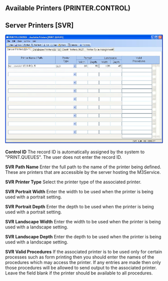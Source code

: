 ##  Available Printers (PRINTER.CONTROL)

<PageHeader />

##  Server Printers [SVR]

![](./PRINTER-CONTROL-1.jpg)

**Control ID** The record ID is automatically assigned by the system to
"PRINT.QUEUES". The user does not enter the record ID.  
  
**SVR Path Name** Enter the full path to the name of the printer being
defined. These are printers that are accessible by the server hosting the
M3Service.  
  
**SVR Printer Type** Select the printer type of the associated printer.  
  
**SVR Portrait Width** Enter the width to be used when the printer is being
used with a portrait setting.  
  
**SVR Portrait Depth** Enter the depth to be used when the printer is being
used with a portrait setting.  
  
**SVR Landscape Width** Enter the width to be used when the printer is being
used with a landscape setting.  
  
**SVR Landscape Depth** Enter the depth to be used when the printer is being
used with a landscape setting.  
  
**SVR Valid Procedures** If the associated printer is to be used only for
certain processes such as form printing then you should enter the names of the
procedures which may access the printer. If any entries are made then only
those procedures will be allowed to send output to the associated printer.
Leave the field blank if the printer should be available to all procedures.  
  
  
<badge text= "Version 8.10.57" vertical="middle" />

<PageFooter />